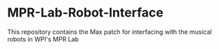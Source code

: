 # MPR-Lab-Robot-Interface
This repository contains the Max patch for interfacing with the musical robots in WPI's MPR Lab
